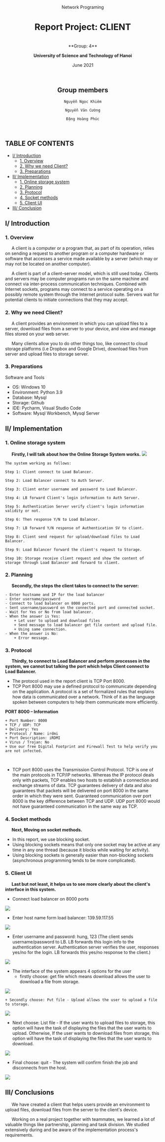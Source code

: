 
<div align="center">

Network Programing

# **Report Project: CLIENT**
<br/>
**Group: 4**

**University of Science and Technology of Hanoi**

June 2021

<br/>

## **Group members**

```
Nguyễn Ngọc Khiêm

Nguyễn Văn Cường

Đặng Hoàng Phúc
``` 
</div>
<br/>

## **TABLE OF CONTENTS**

- [I/ Introduction](#intro)
    + [1. Overview](#intro1)
    + [2. Why we need Client?](#intro2)
    + [3. Preparations](#intro3)
- [II/ Implementation](#implementation)
    + [1. Online storage system](#implementation1)
    + [2. Planning](#implementation2)
    + [3. Protocol](#implementation3)
    + [4. Socket methods ](#implementation4)
    + [5. Client UI](#implementation5)
- [III/ Conclusion](#conclusion)

## I/ Introduction <a name="intro"></a>

### 1. Overview <a name="intro1"></a>

&ensp;&ensp;&ensp;A client is a computer or a program that, as part of its operation, relies on sending a request to another program or a computer hardware or software that accesses a service made available by a server (which may or may not be located on another computer).

&ensp;&ensp;&ensp;A client is part of a client–server model, which is still used today. Clients and servers may be computer programs run on the same machine and connect via inter-process communication techniques. Combined with Internet sockets, programs may connect to a service operating on a possibly remote system through the Internet protocol suite. Servers wait for potential clients to initiate connections that they may accept.


### 2. Why we need Client? <a name="intro2"></a>

&ensp;&ensp;&ensp;A client provides an environment in which you can upload files to a server, download files from a server to your device, and view and manage files stored on your web server.

&ensp;&ensp;&ensp;Many clients allow you to do other things too, like connect to cloud storage platforms (i.e Dropbox and Google Drive), download files from server and upload files to storage server.

### 3. Preparations <a name="intro3"></a>

 Software and Tools

- OS: Windows 10
- Environment: Python 3.9
- Database: Mysql
- Storage: Github
- IDE: Pycharm, Visual Studio Code
- Software: Mysql Workbench, Mysql Server

## II/ Implementation <a name="implementation"></a>

### 1. Online storage system <a name="implementation1"></a>

&ensp;&ensp;&ensp;**Firstly, I will talk about how the Online Storage System works.**
![](image/roomstatus2.jpg)
```
The system working as follows:

Step 1: Client connect to Load Balancer.

Step 2: Load Balancer connect to Auth Server.

Step 3: Client enter username and password to Load Balancer.

Step 4: LB forward Client's login information to Auth Server.

Step 5: Authentication Server verify client's login information validity or not.

Step 6: Then response Y/N to Load Balancer.

Step 7: LB forward Y/N response of Authentication SV to client.

Step 8: Client send request for upload/download files to Load Balancer.

Step 9: Load Balancer forward the client's request to Storage.

Step 10: Storage receive client request and show the content of storage through Load Balancer and forward to client.
```

### 2. Planning <a name="implementation2"></a>

&ensp;&ensp;&ensp;**Secondly,  the steps the client takes to connect to the server:**
```
- Enter hostname and IP for the load balancer
- Enter username/password
- Connect to load balancer on 8000 ports.
- Sent username/password on the connected port and connected socket.
- Wait for Yes or No from load balancer.
- When the answer is Yes:
	+ Let user to upload and download files
	+ Send message to load balancer get file content and upload file.
	+ Using same connection.
- When the answer is No:
	+ Error message.
```

### 3. Protocol <a name="implementation3"></a>
&ensp;&ensp;&ensp;**Thirdly, to connect to Load Balancer and perform processes in the system, we cannot but talking  the port which helps Client connect to Load Balancer.**

- The protocol used in the report client is TCP Port 8000.<br/>
- TCP Port 8000 may use a defined protocol to communicate depending on the application. A protocol is a set of formalized rules that explains how data is communicated over a network. Think of it as the language spoken between computers to help them communicate more efficiently.

**PORT 8000 – Information**
```
+ Port Number: 8000
+ TCP / UDP: TCP
+ Delivery: Yes
+ Protocol / Name: irdmi
+ Port Description: iRDMI
+ Virus / Trojan: No
+ Use our free Digital Footprint and Firewall Test to help verify you are not infected.
```
  <br/>
  
- TCP port 8000 uses the Transmission Control Protocol. TCP is one of the main protocols in TCP/IP networks. Whereas the IP protocol deals only with packets, TCP enables two hosts to establish a connection and exchange streams of data. TCP guarantees delivery of data and also guarantees that packets will be delivered on port 8000 in the same order in which they were sent. Guaranteed communication over port 8000 is the key difference between TCP and UDP. UDP port 8000 would not have guaranteed communication in the same way as TCP.

### 4. Socket methods <a name="implementation4"></a>
&ensp;&ensp;&ensp;**Next, Moving on socket methods.**
- In this report, we use blocking socket. 
- Using blocking sockets means that only one socket may be active at any time in any one thread (because it blocks while waiting for activity).
- Using blocking sockets is generally easier than non-blocking sockets (asynchronous programming tends to be more complicated).


### 5. Client UI <a name="implementation5"></a>
&ensp;&ensp;&ensp;**Last but not least, it helps us to see more clearly about the client's interface in this system.**

- Connect load balancer on 8000 ports

![](image/roomstatus2.jpg)

- Enter host name form load balancer: 139.59.117.55

![](image/roomstatus2.jpg)

- Enter username and password: hung, 123 (The client sends username/password to LB. LB forwards this login info to the authentication server. Authentication server verifies the user, responses yes/no for the login. LB forwards this yes/no response to the client.)

![](image/roomstatus2.jpg)

- The interface of the system appears 4 options for the user
	+ firstly choose: get file which means download allows the user to download a file from storage.

![](image/roomstatus2.jpg)

	+ Secondly choose: Put file - Upload allows the user to upload a file to storage. 

![](image/roomstatus2.jpg)

- Next choose: List file - If the user wants to upload files to storage, this option will have the task of displaying the files that the user wants to upload. Otherwise, If the user wants to download files from storage, this option will have the task of displaying the files that the user wants to download.

![](image/roomstatus2.jpg)

- Final choose: quit - The system will confirm finish the job and disconnects from the host.

![](image/roomstatus2.jpg)


## III/ Conclusions <a name="conclusion"></a>

&ensp;&ensp;&ensp;We have created a client that helps users provide an environment to upload files, download files from the server to the client's device.

&ensp;&ensp;&ensp;Working on a real project together with teammates, we learned a lot of valuable things like partnership, planning and task division. We studied extensively during and be aware of the implementation process's requirements.
